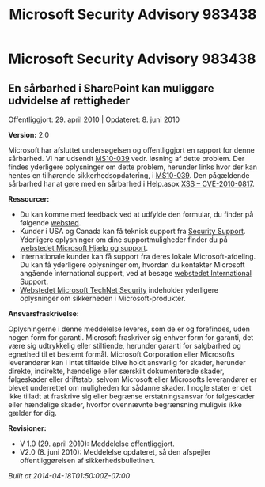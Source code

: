 ﻿---
title: Microsoft Security Advisory 983438
TOCTitle: "983438"
ms:assetid: "983438"
ms:mtpsurl: https://technet.microsoft.com/da-DK/library/983438(v=Security.10)
ms:contentKeyID: 61223929
ms.date: 04/18/2014
mtps_version: v=Security.10
ms.translationtype: HT
---

# Microsoft Security Advisory 983438

## En sårbarhed i SharePoint kan muliggøre udvidelse af rettigheder

Offentliggjort: 29. april 2010 | Opdateret: 8. juni 2010

**Version:** 2.0

Microsoft har afsluttet undersøgelsen og offentliggjort en rapport for denne sårbarhed. Vi har udsendt [MS10-039](http://go.microsoft.com/fwlink/?linkid=191905) vedr. løsning af dette problem. Der findes yderligere oplysninger om dette problem, herunder links hvor der kan hentes en tilhørende sikkerhedsopdatering, i [MS10-039](http://go.microsoft.com/fwlink/?linkid=191905). Den pågældende sårbarhed har at gøre med en sårbarhed i Help.aspx [XSS – CVE-2010-0817](http://www.cve.mitre.org/cgi-bin/cvename.cgi?name=cve-2010-0817).

**Ressourcer:**

  - Du kan komme med feedback ved at udfylde den formular, du finder på følgende [websted](https://support.microsoft.com/common/survey.aspx?scid=sw;en;1257&amp;showpage=1&amp;ws=technet&amp;sd=tech).
  - Kunder i USA og Canada kan få teknisk support fra [Security Support](http://go.microsoft.com/fwlink/?linkid=21131). Yderligere oplysninger om dine supportmuligheder finder du på [webstedet Microsoft Hjælp og support](http://support.microsoft.com/).
  - Internationale kunder kan få support fra deres lokale Microsoft-afdeling. Du kan få yderligere oplysninger om, hvordan du kontakter Microsoft angående international support, ved at besøge [webstedet International Support](http://go.microsoft.com/fwlink/?linkid=21155).
  - [Webstedet Microsoft TechNet Security](http://go.microsoft.com/fwlink/?linkid=21132) indeholder yderligere oplysninger om sikkerheden i Microsoft-produkter.

**Ansvarsfraskrivelse:**

Oplysningerne i denne meddelelse leveres, som de er og forefindes, uden nogen form for garanti. Microsoft fraskriver sig enhver form for garanti, det være sig udtrykkelig eller stiltiende, herunder garanti for salgbarhed og egnethed til et bestemt formål. Microsoft Corporation eller Microsofts leverandører kan i intet tilfælde blive holdt ansvarlig for skader, herunder direkte, indirekte, hændelige eller særskilt dokumenterede skader, følgeskader eller driftstab, selvom Microsoft eller Microsofts leverandører er blevet underrettet om muligheden for sådanne skader. I nogle stater er det ikke tilladt at fraskrive sig eller begrænse erstatningsansvar for følgeskader eller hændelige skader, hvorfor ovennævnte begrænsning muligvis ikke gælder for dig.

**Revisioner:**

  - V 1.0 (29. april 2010): Meddelelse offentliggjort.
  - V2.0 (8. juni 2010): Meddelelse opdateret, så den afspejler offentliggørelsen af sikkerhedsbulletinen.

*Built at 2014-04-18T01:50:00Z-07:00*

